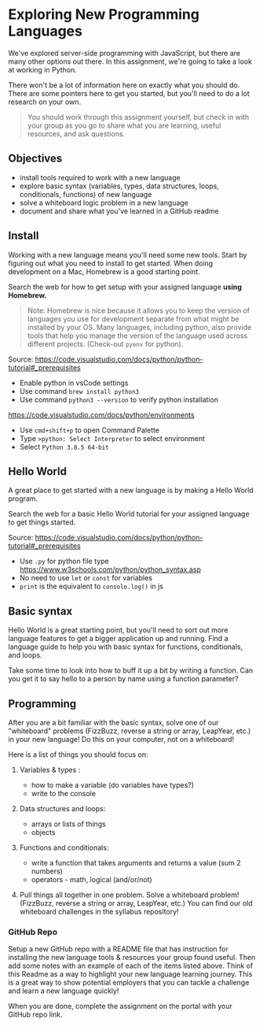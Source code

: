 # Exploring New Programming Languages

We've explored server-side programming with JavaScript, but there are many other options out there. In this assignment, we're going to take a look at working in Python.

There won't be a lot of information here on exactly what you should do. There are some pointers here to get you started, but you'll need to do a lot research on your own. 

> You should work through this assignment yourself, but check in with your group as you go to share what you are learning, useful resources, and ask questions.

## Objectives

- install tools required to work with a new language
- explore basic syntax (variables, types, data structures, loops, conditionals, functions) of new language
- solve a whiteboard logic problem in a new language
- document and share what you've learned in a GitHub readme


## Install

Working with a new language means you'll need some new tools. Start by figuring out what you need to install to get started. When doing development on a Mac, Homebrew is a good starting point. 

Search the web for how to get setup with your assigned language __using Homebrew.__

> Note: Homebrew is nice because it allows you to keep the version of languages you use for development separate from what might be installed by your OS. Many languages, including python, also provide tools that help you manage the version of the language used across different projects. (Check-out `pyenv` for python).

Source:
https://code.visualstudio.com/docs/python/python-tutorial#_prerequisites
- Enable python in vsCode settings
- Use command `brew install python3`
- Use command `python3 --version` to verify python installation

https://code.visualstudio.com/docs/python/environments
- Use `cmd+shift+p` to open Command Palette
- Type `>python: Select Interpreter` to select environment
- Select `Python 3.8.5 64-bit`


## Hello World

A great place to get started with a new language is by making a Hello World program. 

Search the web for a basic Hello World tutorial for your assigned language to get things started. 

Source:
https://code.visualstudio.com/docs/python/python-tutorial#_prerequisites
- Use `.py` for python file type
https://www.w3schools.com/python/python_syntax.asp
- No need to use `let` or `const` for variables
- `print` is the equivalent to `console.log()` in js

## Basic syntax

Hello World is a great starting point, but you'll need to sort out more language features to get a bigger application up and running. Find a language guide to help you with basic syntax for functions, conditionals, and loops.

Take some time to look into how to buff it up a bit by writing a function. Can you get it to say hello to a person by name using a function parameter? 


## Programming

After you are a bit familiar with the basic syntax, solve one of our "whiteboard" problems (FizzBuzz, reverse a string or array, LeapYear, etc.) in your new language! Do this on your computer, not on a whiteboard!

Here is a list of things you should focus on: 

1. Variables & types :
    - how to make a variable (do variables have types?)
    - write to the console

2. Data structures and loops:
    - arrays or lists of things
    - objects

3. Functions and conditionals:
    - write a function that takes arguments and returns a value (sum 2 numbers)
    - operators - math, logical (and/or/not)

4. Pull things all together in one problem. Solve a whiteboard problem! (FizzBuzz, reverse a string or array, LeapYear, etc.) You can find our old whiteboard challenges in the syllabus repository!


### GitHub Repo

Setup a new GitHub repo with a README file that has instruction for installing the new language tools & resources your group found useful. Then add some notes with an example of each of the items listed above. Think of this Readme as a way to highlight your new language learning journey. This is a great way to show potential employers that you can tackle a challenge and learn a new language quickly! 

When you are done, complete the assignment on the portal with your GitHub repo link. 
